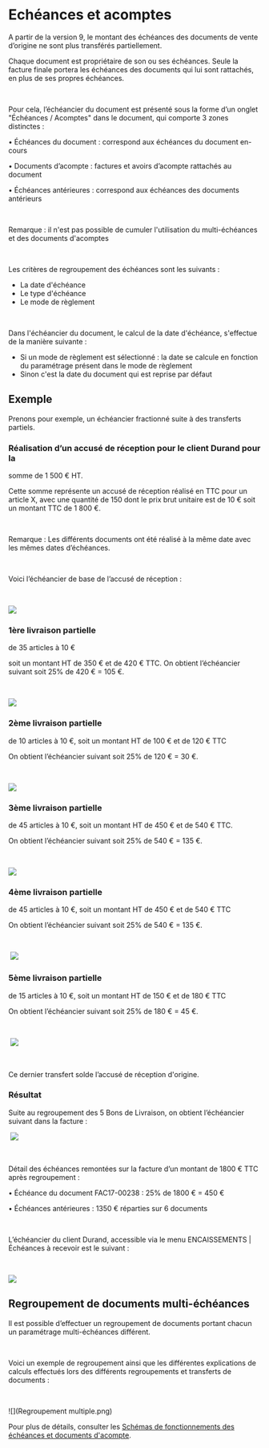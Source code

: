 # Echéances et acomptes

A partir de la version 9, le montant des échéances des documents de 
 vente d’origine ne sont plus transférés partiellement. 


Chaque document est propriétaire de son ou ses échéances. Seule la facture 
 finale portera les échéances des documents qui lui sont rattachés, en 
 plus de ses propres échéances.


 


Pour cela, l’échéancier du document est présenté sous la forme d’un 
 onglet "Échéances / Acomptes" dans le document, qui comporte 
 3 zones distinctes :


• Échéances du document : correspond aux échéances du document en-cours


• Documents d’acompte : factures et avoirs d’acompte rattachés au document


• Échéances antérieures : correspond aux échéances des documents antérieurs


 


Remarque : il n'est pas possible de cumuler 
 l'utilisation du multi-échéances et des documents d'acomptes


 


Les critères de regroupement des échéances sont les suivants : 


* La date d'échéance
* Le type d'échéance
* Le mode de règlement


 


Dans l'échéancier du document, le calcul de la date d'échéance, s'effectue 
 de la manière suivante :


* Si un mode de règlement est sélectionné : la date se calcule en 
 fonction du paramétrage présent dans le mode de règlement
* Sinon c'est la date du document qui est reprise par défaut


## Exemple


Prenons pour exemple, un échéancier fractionné suite à des transferts 
 partiels.


### Réalisation d’un accusé de réception pour le client Durand pour la 
 somme de 1 500 € HT.


Cette somme représente un accusé de réception réalisé en TTC pour un 
 article X, avec une quantité de 150 dont le prix brut unitaire est de 
 10 € soit un montant TTC de 1 800 €.


 


Remarque : Les différents documents ont 
 été réalisé à la même date avec les mêmes dates d’échéances.


 


Voici l’échéancier de base de l’accusé de réception : 


 


![](AR.png)


### 1ère livraison partielle 
 de 35 articles à 10 €


soit un montant HT de 350 € et de 420 € TTC. On obtient l’échéancier 
 suivant soit 25% de 420 € = 105 €.


 


![](BL1.png)


### 2ème livraison partielle 
 de 10 articles à 10 €, soit un montant HT de 100 € et de 120 € TTC


On obtient l’échéancier suivant soit 25% de 120 € = 30 €.


 


![](BL2.png)


### 3ème livraison partielle 
 de 45 articles à 10 €, soit un montant HT de 450 € et de 540 € TTC.


On obtient l’échéancier suivant soit 25% de 540 € = 135 €.


 


![](BL3.png)


### 4ème livraison partielle 
 de 45 articles à 10 €, soit un montant HT de 450 € et de 540 € TTC


On obtient l’échéancier suivant soit 25% de 540 € = 135 €.


 


 ![](BL4.png)


### 5ème livraison partielle 
 de 15 articles à 10 €, soit un montant HT de 150 € et de 180 € TTC


On obtient l’échéancier suivant soit 25% de 180 € = 45 €.


 


 ![](BL5.png)


 


Ce dernier transfert solde l’accusé de réception d'origine.


### Résultat


Suite au regroupement des 5 Bons de Livraison, on obtient l’échéancier 
 suivant dans la facture :


 ![](FCT.png)


 


Détail des échéances remontées sur la facture d’un montant de 1800 € 
 TTC après regroupement :


• Échéance du document FAC17-00238 : 25% de 1800 € = 450 €


• Échéances antérieures : 1350 € réparties sur 6 documents


 


L’échéancier du client Durand, accessible via le menu ENCAISSEMENTS 
 | Échéances à recevoir est le suivant :


 


![](Echeancier.png)


## Regroupement de documents multi-échéances


Il est possible d’effectuer un regroupement de documents portant chacun 
 un paramétrage multi-échéances différent. 


 


Voici un exemple de regroupement ainsi que les différentes explications 
 de calculs effectués lors des différents regroupements et transferts de 
 documents :


 


![](Regroupement multiple.png)


Pour plus de détails, consulter les [Schémas 
 de fonctionnements des échéances et documents d'acompte](SchemaFonctionnementEcheances/SchemaFonctionnementEcheancesAcomptes.md).


 


